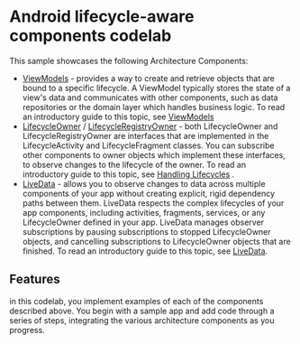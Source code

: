 Android lifecycle-aware components codelab
===========================================

This sample showcases the following Architecture Components:

* [ViewModels](https://developer.android.com/reference/android/arch/lifecycle/ViewModel.html) - provides a way to create and retrieve objects that are bound to a specific lifecycle. 
A ViewModel typically stores the state of a view's data and communicates with other components,
such as data repositories or the domain layer which handles business logic.
To read an introductory guide to this topic, see [ViewModels](https://developer.android.com/topic/libraries/architecture/viewmodel.html)
* [LifecycleOwner](https://developer.android.com/reference/android/arch/lifecycle/LifecycleOwner.html) / [LifecycleRegistryOwner](https://developer.android.com/reference/android/arch/lifecycle/LifecycleRegistryOwner.html) - 
both LifecycleOwner and LifecycleRegistryOwner are interfaces that are implemented in the LifecycleActivity and LifecycleFragment classes. 
You can subscribe other components to owner objects which implement these interfaces, 
to observe changes to the lifecycle of the owner. To read an introductory guide to this topic, see [Handling Lifecycles](https://developer.android.com/topic/libraries/architecture/lifecycle.html) .
* [LiveData](https://developer.android.com/reference/android/arch/lifecycle/LiveData.html) - allows you to observe changes to data across multiple components of your app without creating explicit,
 rigid dependency paths between them. LiveData respects the complex lifecycles of your app components, including activities,
 fragments, services, or any LifecycleOwner defined in your app. 
 LiveData manages observer subscriptions by pausing subscriptions to stopped LifecycleOwner objects,
 and cancelling subscriptions to LifecycleOwner objects that are finished. To read an introductory guide to this topic, see [LiveData](https://developer.android.com/topic/libraries/architecture/livedata.html).


## Features

 in this codelab, you implement examples of each of the components described above.
 You begin with a sample app and add code through a series of steps, integrating the various architecture components as you progress.








